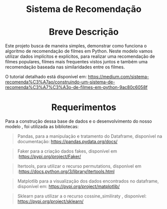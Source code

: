 <h1 align="center">Sistema de Recomendação</h1> 

<h1 align="center">Breve Descrição</h1> 

Este projeto busca de maneira simples, demonstrar como funciona o algoritmo de recomendação de filmes em Python.
Neste modelo vamos utilizar dados implícitos e explícitos, para realizar uma recomendação de filmes populares, filmes mais frequentes vistos juntos e também uma recomendação baseada nas similaridades entre os filmes.

O tutorial detalhado está disponível em: https://medium.com/sistema-recomenda%C3%A7ao/construindo-um-sistema-de-recomenda%C3%A7%C3%A3o-de-filmes-em-python-9ac80c6058f

<h1 align="center">Requerimentos</h1> 
Para a construção dessa base de dados e o desenvolvimento do nosso modelo , foi utilizada as bibliotecas:

> Pandas, para a manipulação e tratamento do Dataframe, disponível na documentação: https://pandas.pydata.org/docs/

> Faker para a criação dados fakes, disponível em :https://pypi.org/project/Faker/

> Itertools, para utilizar o recurso permutations, disponível em :https://docs.python.org/3/library/itertools.html

> Matplotlib para a visualização dos dados encontrados no dataframe, disponível em: https://pypi.org/project/matplotlib/

> Sklearn para utilizar a o recurso cossine_similiraty , disponível:  https://pypi.org/project/sklearn/

